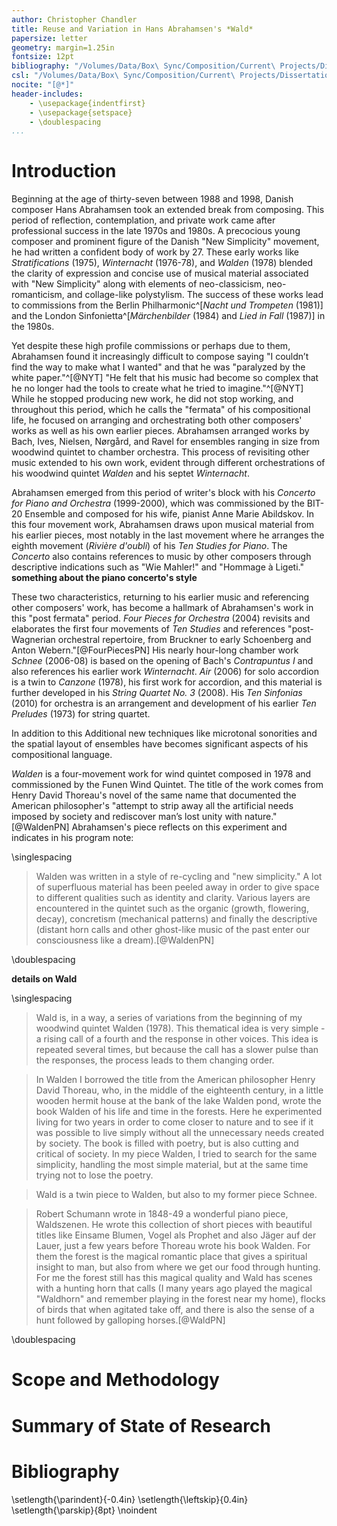 ```yaml
---
author: Christopher Chandler
title: Reuse and Variation in Hans Abrahamsen's *Wald*
papersize: letter
geometry: margin=1.25in
fontsize: 12pt
bibliography: "/Volumes/Data/Box\ Sync/Composition/Current\ Projects/Dissertation\ Paper/Citations/abrahamsen.bib"
csl: "/Volumes/Data/Box\ Sync/Composition/Current\ Projects/Dissertation\ Paper/Citations/chicago-note-bibliography.csl"
nocite: "[@*]"
header-includes:
    - \usepackage{indentfirst}
    - \usepackage{setspace}
    - \doublespacing
...
```


# Introduction
Beginning at the age of thirty-seven between 1988 and 1998, Danish composer Hans Abrahamsen took an extended break from composing. This period of reflection, contemplation, and private work came after professional success in the late 1970s and 1980s. A precocious young composer and prominent figure of the Danish "New Simplicity" movement, he had written a confident body of work by 27. These early works like *Stratifications* (1975), *Winternacht* (1976-78), and *Walden* (1978) blended the clarity of expression and concise use of musical material associated with "New Simplicity" along with elements of neo-classicism, neo-romanticism, and collage-like polystylism. The success of these works lead to commissions from the Berlin Philharmonic^[*Nacht und Trompeten* (1981)] and the London Sinfonietta^[*Märchenbilder* (1984) and *Lied in Fall* (1987)] in the 1980s.

Yet despite these high profile commissions or perhaps due to them, Abrahamsen found it increasingly difficult to compose saying "I couldn’t find the way to make what I wanted" and that he was "paralyzed by the white paper."^[@NYT] "He felt that his music had become so complex that he no longer had the tools to create what he tried to imagine."^[@NYT] While he stopped producing new work, he did not stop working, and throughout this period, which he calls the "fermata" of his compositional life, he focused on arranging and orchestrating both other composers' works as well as his own earlier pieces. Abrahamsen arranged works by Bach, Ives, Nielsen, Nørgård, and Ravel for ensembles ranging in size from woodwind quintet to chamber orchestra. This process of revisiting other music extended to his own work, evident through different orchestrations of his woodwind quintet *Walden* and his septet *Winternacht*.

Abrahamsen emerged from this period of writer's block with his *Concerto for Piano and Orchestra* (1999-2000), which was commissioned by the BIT-20 Ensemble and composed for his wife, pianist Anne Marie Abildskov. In this four movement work, Abrahamsen draws upon musical material from his earlier pieces, most notably in the last movement where he arranges the eighth movement (*Rivière d'oubli*) of his *Ten Studies for Piano*. The *Concerto* also contains references to music by other composers through descriptive indications such as "Wie Mahler!" and "Hommage à Ligeti." **something about the piano concerto's style**

These two characteristics, returning to his earlier music and referencing other composers' work, has become a hallmark of Abrahamsen's work in this "post fermata" period. *Four Pieces for Orchestra* (2004) revisits and elaborates the first four movements of *Ten Studies* and references "post-Wagnerian orchestral repertoire, from Bruckner to early Schoenberg and Anton Webern."[@FourPiecesPN] His nearly hour-long chamber work *Schnee* (2006-08) is based on the opening of Bach's *Contrapuntus I* and also references his earlier work *Winternacht*. *Air* (2006) for solo accordion is a twin to *Canzone* (1978), his first work for accordion, and this material is further developed in his *String Quartet No. 3* (2008). His *Ten Sinfonias* (2010) for orchestra is an arrangement and development of his earlier *Ten Preludes* (1973) for string quartet.

In addition to this Additional new techniques like microtonal sonorities and the spatial layout of ensembles have becomes significant aspects of his compositional language.


*Walden* is a four-movement work for wind quintet composed in 1978 and commissioned by the Funen Wind Quintet. The title of the work comes from Henry David Thoreau's novel of the same name that documented the American philosopher's "attempt to strip away all the artificial needs imposed by society and rediscover man’s lost unity with nature."[@WaldenPN] Abrahamsen's piece reflects on this experiment and indicates in his program note:

\singlespacing

> Walden was written in a style of re-cycling and "new simplicity." A lot of superfluous material has been peeled away in order to give space to different qualities such as identity and clarity. Various layers are encountered in the quintet such as the organic (growth, flowering, decay), concretism (mechanical patterns) and finally the descriptive (distant horn calls and other ghost-like music of the past enter our consciousness like a dream).[@WaldenPN]

\doublespacing

**details on Wald**

\singlespacing

> Wald is, in a way, a series of variations from the beginning of my woodwind quintet Walden (1978). This thematical idea is very simple - a rising call of a fourth and the response in other voices. This idea is repeated several times, but because the call has a slower pulse than the responses, the process leads to them changing order.

> In Walden I borrowed the title from the American philosopher Henry David Thoreau, who, in the middle of the eighteenth century, in a little wooden hermit house at the bank of the lake Walden pond, wrote the book Walden of his life and time in the forests. Here he experimented living for two years in order to come closer to nature and to see if it was possible to live simply without all the unnecessary needs created by society. The book is filled with poetry, but is also cutting and critical of society. In my piece Walden, I tried to search for the same simplicity, handling the most simple material, but at the same time trying not to lose the poetry.

> Wald is a twin piece to Walden, but also to my former piece Schnee.

> Robert Schumann wrote in 1848-49 a wonderful piano piece, Waldszenen. He wrote this collection of short pieces with beautiful titles like Einsame Blumen, Vogel als Prophet and also Jäger auf der Lauer, just a few years before Thoreau wrote his book Walden. For them the forest is the magical romantic place that gives a spiritual insight to man, but also from where we get our food through hunting. For me the forest still has this magical quality and Wald has scenes with a hunting horn that calls (I many years ago played the magical "Waldhorn" and remember playing in the forest near my home), flocks of birds that when agitated take off, and there is also the sense of a hunt followed by galloping horses.[@WaldPN]

\doublespacing

# Scope and Methodology

# Summary of State of Research

# Bibliography
\setlength{\parindent}{-0.4in}
\setlength{\leftskip}{0.4in}
\setlength{\parskip}{8pt}
\noindent


<!-- ^[*Wald* (2008-09)]  --> <!-- regular citation -->
<!-- [@Abrahamsen, p. 21] --> <!-- citation from bib file -->
